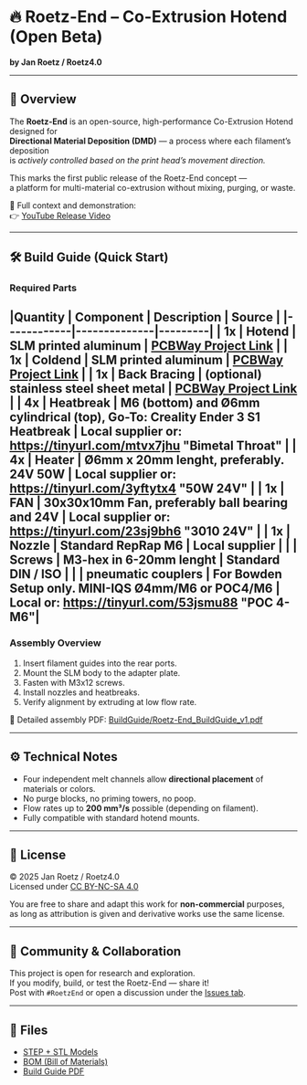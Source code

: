 # 🔥 Roetz-End – Co-Extrusion Hotend (Open Beta)
**by Jan Roetz / Roetz4.0**

---

## 🧠 Overview
The **Roetz-End** is an open-source, high-performance Co-Extrusion Hotend designed for  
**Directional Material Deposition (DMD)** — a process where each filament’s deposition  
is *actively controlled based on the print head’s movement direction.*

This marks the first public release of the Roetz-End concept —  
a platform for multi-material co-extrusion without mixing, purging, or waste.  

🎥 Full context and demonstration:  
👉 [YouTube Release Video](https://youtu.be/yourlink)

---

## 🛠️ Build Guide (Quick Start)

### Required Parts
|Quantity | Component | Description | Source |
|------------|--------------|---------|
| 1x | **Hotend** | SLM printed aluminum | [PCBWay Project Link](#) |
| 1x | **Coldend** | SLM printed aluminum | [PCBWay Project Link](#) |
| 1x | **Back Bracing** | (optional) stainless steel sheet metal | [PCBWay Project Link](#) |
| 4x | **Heatbreak** | M6 (bottom) and Ø6mm cylindrical (top), Go-To: Creality Ender 3 S1 Heatbreak | Local supplier or: https://tinyurl.com/mtvx7jhu "Bimetal Throat" |
| 4x | **Heater** | Ø6mm x 20mm lenght, preferably. 24V 50W | Local supplier or: https://tinyurl.com/3yftytx4 "50W 24V" |
| 1x | **FAN** | 30x30x10mm Fan, preferably ball bearing and 24V | Local supplier or: https://tinyurl.com/23sj9bh6 "3010 24V" |
| 1x | **Nozzle** | Standard RepRap M6 | Local supplier |
|   | **Screws** | M3-hex in 6-20mm lenght | Standard DIN / ISO |
|   | **pneumatic couplers** | For Bowden Setup only. MINI-IQS Ø4mm/M6 or POC4/M6 | Local or: https://tinyurl.com/53jsmu88 "POC 4-M6"|
---

### Assembly Overview
1. Insert filament guides into the rear ports.  
2. Mount the SLM body to the adapter plate.  
3. Fasten with M3x12 screws.  
4. Install nozzles and heatbreaks.  
5. Verify alignment by extruding at low flow rate.

📘 Detailed assembly PDF: [BuildGuide/Roetz-End_BuildGuide_v1.pdf](./BuildGuide/Roetz-End_BuildGuide_v1.pdf)

---

## ⚙️ Technical Notes
- Four independent melt channels allow **directional placement** of materials or colors.  
- No purge blocks, no priming towers, no poop.  
- Flow rates up to **200 mm³/s** possible (depending on filament).  
- Fully compatible with standard hotend mounts.

---

## 📜 License
© 2025 Jan Roetz / Roetz4.0  
Licensed under [CC BY-NC-SA 4.0](https://creativecommons.org/licenses/by-nc-sa/4.0/)

You are free to share and adapt this work for **non-commercial** purposes,  
as long as attribution is given and derivative works use the same license.

---

## 💬 Community & Collaboration
This project is open for research and exploration.  
If you modify, build, or test the Roetz-End — share it!  
Post with `#RoetzEnd` or open a discussion under the [Issues tab](../../issues).

---

## 🧾 Files
- [STEP + STL Models](./Files)
- [BOM (Bill of Materials)](./Files/BOM.csv)
- [Build Guide PDF](./BuildGuide/Roetz-End_BuildGuide_v1.pdf)
